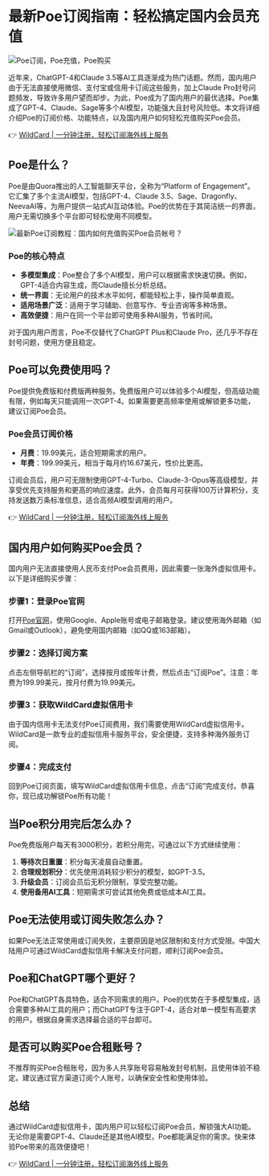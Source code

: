 # 最新Poe订阅指南：轻松搞定国内会员充值

![Poe订阅，Poe充值，Poe购买](https://bbtdd.com/img/90096724996.webp)

近年来，ChatGPT-4和Claude 3.5等AI工具逐渐成为热门话题。然而，国内用户由于无法直接使用微信、支付宝或信用卡订阅这些服务，加上Claude Pro封号问题频发，导致许多用户望而却步。为此，Poe成为了国内用户的最优选择。Poe集成了GPT-4、Claude、Sage等多个AI模型，功能强大且封号风险低。本文将详细介绍Poe的订阅价格、功能特点，以及国内用户如何轻松充值购买Poe会员。

👉 [WildCard | 一分钟注册，轻松订阅海外线上服务](https://bbtdd.com/WildCard)

## Poe是什么？

Poe是由Quora推出的人工智能聊天平台，全称为“Platform of Engagement”。它汇集了多个主流AI模型，包括GPT-4、Claude 3.5、Sage、Dragonfly、NeevaAI等，为用户提供一站式AI互动体验。Poe的优势在于其简洁统一的界面，用户无需切换多个平台即可轻松使用不同模型。

![最新Poe订阅教程：国内如何充值购买Poe会员帐号？](https://bbtdd.com/img/854793983938409.webp)

### Poe的核心特点

- **多模型集成**：Poe整合了多个AI模型，用户可以根据需求快速切换。例如，GPT-4适合内容生成，而Claude擅长分析总结。
- **统一界面**：无论用户的技术水平如何，都能轻松上手，操作简单直观。
- **适用场景广泛**：适用于学习辅助、创意写作、专业咨询等多种场景。
- **高效便捷**：用户在同一个平台即可使用多种AI服务，节省时间。

对于国内用户而言，Poe不仅替代了ChatGPT Plus和Claude Pro，还几乎不存在封号问题，使用方便且稳定。

## Poe可以免费使用吗？

Poe提供免费版和付费版两种服务。免费版用户可以体验多个AI模型，但高级功能有限，例如每天只能调用一次GPT-4。如果需要更高频率使用或解锁更多功能，建议订阅Poe会员。

### Poe会员订阅价格

- **月费**：19.99美元，适合短期需求的用户。
- **年费**：199.99美元，相当于每月约16.67美元，性价比更高。

订阅会员后，用户可无限制使用GPT-4-Turbo、Claude-3-Opus等高级模型，并享受优先支持服务和更高的响应速度。此外，会员每月可获得100万计算积分，支持发送数万条标准信息，适合高频AI模型调用的用户。

👉 [WildCard | 一分钟注册，轻松订阅海外线上服务](https://bbtdd.com/WildCard)

## 国内用户如何购买Poe会员？

国内用户无法直接使用人民币支付Poe会员费用，因此需要一张海外虚拟信用卡。以下是详细购买步骤：

### 步骤1：登录Poe官网

打开[Poe官网](https://poe.com)，使用Google、Apple账号或电子邮箱登录。建议使用海外邮箱（如Gmail或Outlook），避免使用国内邮箱（如QQ或163邮箱）。

### 步骤2：选择订阅方案

点击左侧导航栏的“订阅”，选择按月或按年计费，然后点击“订阅Poe”。注意：年费为199.99美元，按月付费为19.99美元。

### 步骤3：获取WildCard虚拟信用卡

由于国内信用卡无法支付Poe订阅费用，我们需要使用WildCard虚拟信用卡。WildCard是一款专业的虚拟信用卡服务平台，安全便捷，支持多种海外服务订阅。

### 步骤4：完成支付

回到Poe订阅页面，填写WildCard虚拟信用卡信息，点击“订阅”完成支付。恭喜你，现已成功解锁Poe所有功能！

## 当Poe积分用完后怎么办？

Poe免费版用户每天有3000积分，若积分用完，可通过以下方式继续使用：

1. **等待次日重置**：积分每天凌晨自动重置。
2. **合理规划积分**：优先使用消耗较少积分的模型，如GPT-3.5。
3. **升级会员**：订阅会员后无积分限制，享受完整功能。
4. **使用备用AI工具**：短期需求可尝试其他免费或低成本AI工具。

## Poe无法使用或订阅失败怎么办？

如果Poe无法正常使用或订阅失败，主要原因是地区限制和支付方式受限。中国大陆用户可通过WildCard虚拟信用卡解决支付问题，顺利订阅Poe会员。

## Poe和ChatGPT哪个更好？

Poe和ChatGPT各具特色，适合不同需求的用户。Poe的优势在于多模型集成，适合需要多种AI工具的用户；而ChatGPT专注于GPT-4，适合对单一模型有高要求的用户。根据自身需求选择最合适的平台即可。

## 是否可以购买Poe合租账号？

不推荐购买Poe合租账号，因为多人共享账号容易触发封号机制，且使用体验不稳定。建议通过官方渠道订阅个人账号，以确保安全性和使用体验。

## 总结

通过WildCard虚拟信用卡，国内用户可以轻松订阅Poe会员，解锁强大AI功能。无论你是需要GPT-4、Claude还是其他AI模型，Poe都能满足你的需求。快来体验Poe带来的高效便捷吧！

👉 [WildCard | 一分钟注册，轻松订阅海外线上服务](https://bbtdd.com/WildCard)